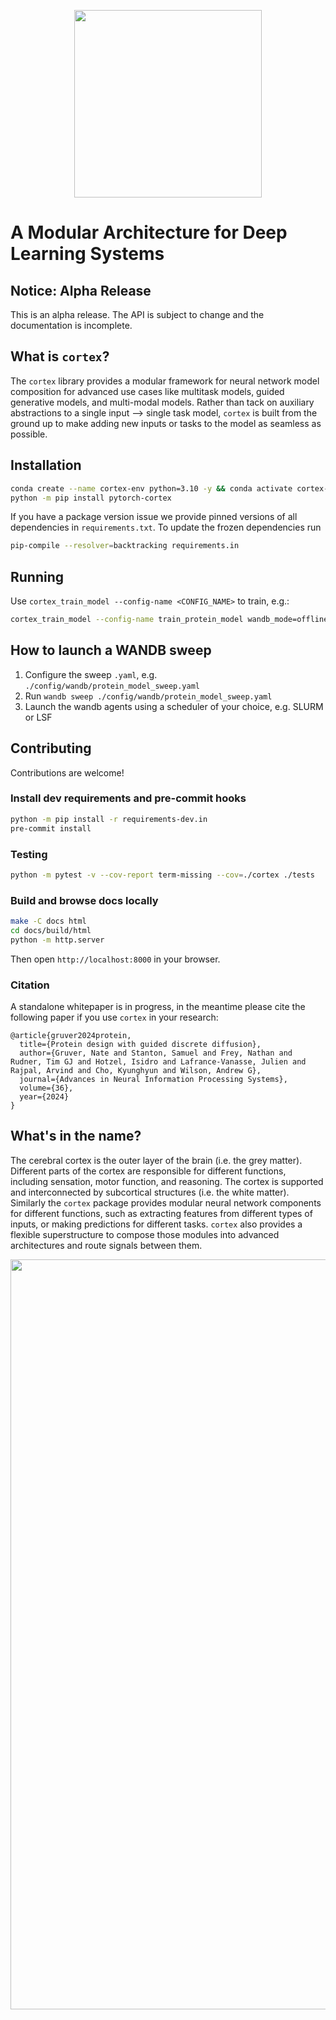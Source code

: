 <p align="center">
<img src="docs/assets/cortex_logo_concept_v1.png" width=300px>
</p>

# A Modular Architecture for Deep Learning Systems

## Notice: Alpha Release
This is an alpha release. The API is subject to change and the documentation is incomplete.

## What is `cortex`?

The `cortex` library provides a modular framework for neural network model composition for advanced use cases like multitask models, guided generative models, and multi-modal models.
Rather than tack on auxiliary abstractions to a single input --> single task model, `cortex` is built from the ground up to make adding new inputs or tasks to the model as seamless as possible.


## Installation

```bash
conda create --name cortex-env python=3.10 -y && conda activate cortex-env
python -m pip install pytorch-cortex
```


If you have a package version issue we provide pinned versions of all dependencies in `requirements.txt`.
To update the frozen dependencies run

```bash
pip-compile --resolver=backtracking requirements.in
```


## Running

Use `cortex_train_model --config-name <CONFIG_NAME>` to train, e.g.:

```bash
cortex_train_model --config-name train_protein_model wandb_mode=offline
```


## How to launch a WANDB sweep

1. Configure the sweep `.yaml`, e.g. `./config/wandb/protein_model_sweep.yaml`
2. Run `wandb sweep ./config/wandb/protein_model_sweep.yaml`
3. Launch the wandb agents using a scheduler of your choice, e.g. SLURM or LSF


## Contributing

Contributions are welcome!

### Install dev requirements and pre-commit hooks

```bash
python -m pip install -r requirements-dev.in
pre-commit install
```

### Testing

```bash
python -m pytest -v --cov-report term-missing --cov=./cortex ./tests
```

### Build and browse docs locally

```bash
make -C docs html
cd docs/build/html
python -m http.server
```

Then open `http://localhost:8000` in your browser.



### Citation

A standalone whitepaper is in progress, in the meantime please cite the following paper if you use `cortex` in your research:

```
@article{gruver2024protein,
  title={Protein design with guided discrete diffusion},
  author={Gruver, Nate and Stanton, Samuel and Frey, Nathan and Rudner, Tim GJ and Hotzel, Isidro and Lafrance-Vanasse, Julien and Rajpal, Arvind and Cho, Kyunghyun and Wilson, Andrew G},
  journal={Advances in Neural Information Processing Systems},
  volume={36},
  year={2024}
}
```


## What's in the name?

The cerebral cortex is the outer layer of the brain (i.e. the grey matter). Different parts of the cortex are responsible for different functions, including sensation, motor function, and reasoning. The cortex is supported and interconnected by subcortical structures (i.e. the white matter). Similarly the `cortex` package provides modular neural network components for different functions, such as extracting features from different types of inputs, or making predictions for different tasks.
`cortex` also provides a flexible superstructure to compose those modules into advanced architectures and route signals between them.

<p align="center">
<img src="docs/assets/neural_tree_banner.png" width=1200px>
</p>
